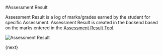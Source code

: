 #Assessment Result

Assessment Result is a log of marks/grades earned by the student for specific Assessment. Assessment Result is created in the backend based on the marks entered in the [Assessment Result Tool](/docs/user/manual/en/schools/assessment/assessment_result_tool.html).

<img class="screenshot" alt="Assessment Result" src="{{docs_base_url}}/docs/assets/img/schools/assessment/assessment-result.png">

{next}